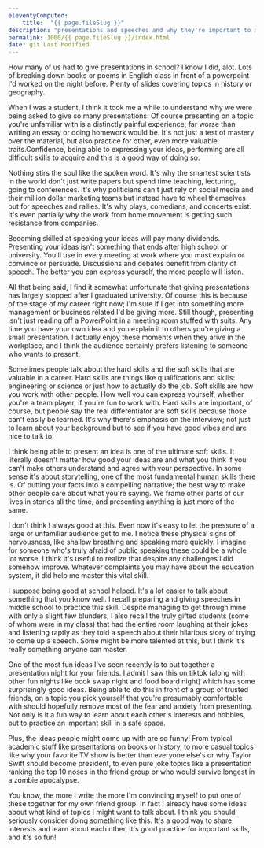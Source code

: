 ```yaml
---
eleventyComputed:
    title:  "{{ page.fileSlug }}"
description: "presentations and speeches and why they're important to master"
permalink: 1000/{{ page.fileSlug }}/index.html
date: git Last Modified
---
```


How many of us had to give presentations in school? I know I did, alot. Lots of breaking down books or poems in English class in front of a powerpoint I'd worked on the night before. Plenty of slides covering topics in history or geography. 

When I was a student, I think it took me a while to understand why we were being asked to give so many presentations. Of course presenting on a topic you're unfamiliar with is a distinctly painful experience; far worse than writing an essay or doing homework would be. It's not just a test of mastery over the material, but also practice for other, even more valuable traits.Confidence, being able to expressing your ideas, performing are all difficult skills to acquire and this is a good way of doing so.

Nothing stirs the soul like the spoken word. It's why the smartest scientists in the world don't just write papers but spend time teaching, lecturing, going to conferences. It's why politicians can't just rely on social media and their million dollar marketing teams but instead have to wheel themselves out for speeches and rallies. It's why plays, comedians, and concerts exist. It's even partially why the work from home movement is getting such resistance from companies. 

Becoming skilled at speaking your ideas will pay many dividends. Presenting your ideas isn't something that ends after high school or university. You'll use in every meeting at work where you must explain or convince or persuade. Discussions and debates benefit from clarity of speech. The better you can express yourself, the more people will listen.

All that being said, I find it somewhat unfortunate that giving presentations has largely stopped after I graduated university. Of course this is because of the stage of my career right now; I'm sure if I get into something more management or business related I'd be giving more. Still though, presenting isn't just reading off a PowerPoint in a meeting room stuffed with suits. Any time you have your own idea and you explain it to others you're giving a small presentation. I actually enjoy these moments when they arive in the workplace, and I think the audience certainly prefers listening to someone who wants to present.

Sometimes people talk about the hard skills and the soft skills that are valuable in a career. Hard skills are things like qualifications and skills: engineering or science or just how to actually do the job. Soft skills are how you work with other people. How well you can express yourself, whether you're a team player, if you're fun to work with. Hard skills are important, of course, but people say the real differentiator are soft skills because those can't easily be learned. It's why there's emphasis on the interview; not just to learn about your background but to see if you have good vibes and are nice to talk to.

I think being able to present an idea is one of the ultimate soft skills. It literally doesn't matter how good your ideas are and what you think if you can't make others understand and agree with your perspective. In some sense it's about storytelling, one of the most fundamental human skills there is. Of putting your facts into a compelling narrative; the best way to make other people care about what you're saying. We frame other parts of our lives in stories all the time, and presenting anything is just more of the same.

I don't think I always good at this. Even now it's easy to let the pressure of a large or unfamiliar audience get to me. I notice these physical signs of nervousness, like shallow breathing and speaking more quickly. I imagine for someone who's truly afraid of public speaking these could be a whole lot worse. I think it's useful to realize that despite any challenges I did somehow improve. Whatever complaints you may have about the education system, it did help me master this vital skill.

I suppose being good at school helped. It's a lot easier to talk about something that you know well. I recall preparing and giving speeches in middle school to practice this skill. Despite managing to get through mine with only a slight few blunders, I also recall the truly gifted students (some of whom were in my class) that had the entire room laughing at their jokes and listening raptly as they told a speech about their hilarious story of trying to come up a speech. Some might be more talented at this, but I think it's really something anyone can master.

One of the most fun ideas I've seen recently is to put together a presentation night for your friends. I admit I saw this on tiktok (along with other fun nights like book swap night and food board night) which has some surprisingly good ideas. Being able to do this in front of a group of trusted friends, on a topic you pick yourself that you're presumably comfortable with should hopefully remove most of the fear and anxiety from presenting. Not only is it a fun way to learn about each other's interests and hobbies, but to practice an important skill in a safe space.

Plus, the ideas people might come up with are so funny! From typical academic stuff like presentations on books or history, to more casual topics like why your favorite TV show is better than everyone else's or why Taylor Swift should become president, to even pure joke topics like a presentation ranking the top 10 noses in the friend group or who would survive longest in a zombie apocalypse. 

You know, the more I write the more I'm convincing myself to put one of these together for my own friend group. In fact I already have some ideas about what kind of topics I might want to talk about. I think you should seriously consider doing something like this. It's a good way to share interests and learn about each other, it's good practice for important skills, and it's so fun!